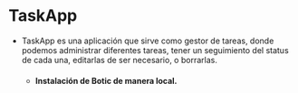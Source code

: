 # TaskApp

- TaskApp es una aplicación que sirve como gestor de tareas, donde podemos administrar diferentes tareas, tener un seguimiento del status de cada una, editarlas
  de ser necesario, o borrarlas. 
  

  - <h4>Instalación de Botic de manera local.
